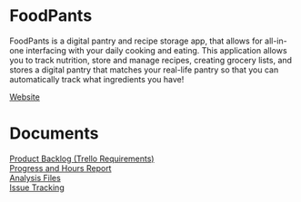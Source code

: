 # FoodPants

FoodPants is a digital pantry and recipe storage app, that allows for all-in-one interfacing with
your daily cooking and eating. This application allows you to track nutrition, store and manage recipes,
creating grocery lists, and stores a digital pantry that matches your real-life pantry so that you can
automatically track what ingredients you have!

<a href="https://sites.google.com/view/foodpants/iterations">Website</a>

<h1>Documents</h1>
<a href="https://trello.com/b/7aSPYcU2/product-backlog">Product Backlog (Trello Requirements)</a>
<br/>
<a href="https://trello.com/b/NX1l7UQG">Progress and Hours Report</a>
<br/>
<a href="https://drive.google.com/drive/folders/1EHClLRvtw7LCZs-vXJ_1DoT07q69cPGX?usp=sharing">Analysis Files</a>
<br/>
<a href="https://github.com/boothverse/food-pants/issues">Issue Tracking</a>
